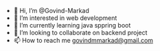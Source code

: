 - 👋 Hi, I’m @Govind-Markad
- 👀 I’m interested in web development
- 🌱 I’m currently learning java sppring boot
- 💞️ I’m looking to collaborate on backend project
- 📫 How to reach me govindmmarkad@gmail.com

<!---
Govind-Markad/Govind-Markad is a ✨ special ✨ repository because its `README.md` (this file) appears on your GitHub profile.
You can click the Preview link to take a look at your changes.
--->
